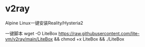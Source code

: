 # v2ray
Alpine Linux一键安装Reality/Hysteria2

一键脚本
wget -O LiteBox https://raw.githubusercontent.com/lite-vm/v2ray/main/LiteBox && chmod +x LiteBox && ./LiteBox 
